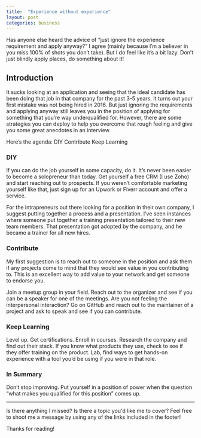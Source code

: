 ```yaml
---
title:  "Experience without experience"
layout: post
categories: business
---
```

Has anyone else heard the advice of “just ignore the experience requirement and apply anyway?” I agree (mainly because I’m a believer in you miss 100% of shots you don’t take). But I do feel like it’s a bit lazy. Don’t just blindly apply places, do something about it!

## Introduction

It sucks looking at an application and seeing that the ideal candidate has been doing that job in that company for the past 3-5 years. It turns out your first mistake was not being hired in 2016. But just ignoring the requirements and applying anyway still leaves you in the position of applying for something that you’re way underqualified for. However, there are some strategies you can deploy to help you overcome that rough feeling and give you some great anecdotes in an interview.

Here’s the agenda:
DIY
Contribute
Keep Learning

### DIY

If you can do the job yourself in some capacity, do it. It’s never been easier to become a solopreneur than today. Get yourself a free CRM (I use Zoho) and start reaching out to prospects. If you weren’t comfortable marketing yourself like that, just sign up for an Upwork or Fiverr account and offer a service. 

For the intrapreneurs out there looking for a position in their own company, I suggest putting together a process and a presentation. I’ve seen instances where someone put together a training presentation tailored to their new team members. That presentation got adopted by the company, and he became a trainer for all new hires.

### Contribute

My first suggestion is to reach out to someone in the position and ask them if any projects come to mind that they would see value in you contributing to. This is an excellent way to add value to your network and get someone to endorse you.

Join a meetup group in your field. Reach out to the organizer and see if you can be a speaker for one of the meetings. Are you not feeling the interpersonal interaction? Go on GitHub and reach out to the maintainer of a project and ask to speak and see if you can contribute.

### Keep Learning

Level up. Get certifications. Enroll in courses. Research the company and find out their stack. If you know what products they use, check to see if they offer training on the product. Lab, find ways to get hands-on experience with a tool you’d be using if you were in that role.

### In Summary

Don’t stop improving. Put yourself in a position of power when the question “what makes you qualified for this position” comes up.

---

Is there anything I missed? Is there a topic you'd like me to cover? Feel free to shoot me a message by using any of the links included in the footer!

Thanks for reading!
